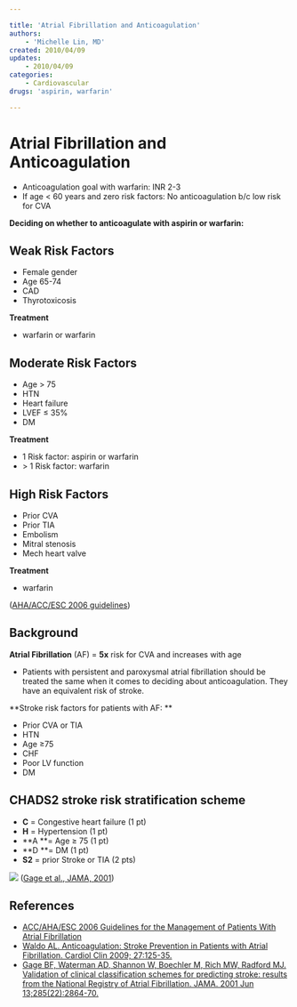 ```yaml
---

title: 'Atrial Fibrillation and Anticoagulation'
authors:
    - 'Michelle Lin, MD'
created: 2010/04/09
updates:
    - 2010/04/09
categories:
    - Cardiovascular
drugs: 'aspirin, warfarin'

---
```



# Atrial Fibrillation and Anticoagulation

-   Anticoagulation goal with <span class="drug">warfarin</span>: INR 2-3
-   If age &lt; 60 years and zero risk factors: No anticoagulation b/c low risk for CVA 

**Deciding on whether to anticoagulate with aspirin or warfarin:**

## Weak Risk Factors

- Female gender    
- Age 65-74         
- CAD               
- Thyrotoxicosis

**Treatment**

- <span class="drug">warfarin</span> or <span class="drug">warfarin</span>

## Moderate Risk Factors

- Age &gt; 75            
- HTN                     
- Heart failure           
- LVEF ≤ 35%              
- DM  

**Treatment**

- 1 Risk factor: <span class="drug">aspirin</span> or <span class="drug">warfarin</span>
- &gt; 1 Risk factor: <span class="drug">warfarin</span>

## High Risk Factors

- Prior CVA        
- Prior TIA         
- Embolism          
- Mitral stenosis   
- Mech heart valve

**Treatment**

- <span class="drug">warfarin</span>

([AHA/ACC/ESC 2006 guidelines](http://circ.ahajournals.org/content/114/7/e257.full))

## Background

**Atrial Fibrillation** (AF) = **5x** risk for CVA and increases with age 

-   Patients with persistent and paroxysmal atrial fibrillation should be treated the same when it comes to deciding about anticoagulation. They have an equivalent risk of stroke.

**Stroke risk factors for patients with AF: **

-   Prior CVA or TIA
-   HTN
-   Age ≥75
-   CHF
-   Poor LV function
-   DM

## CHADS2 stroke risk stratification scheme 

-   **C** = Congestive heart failure (1 pt)
-   **H** = Hypertension (1 pt)
-   **A **= Age ≥ 75 (1 pt)
-   **D **= DM (1 pt)
-   **S2** = prior Stroke or TIA (2 pts)

![](https://d2p53dh3qxfm0x.cloudfront.net/uploads/img/1jx/5/m/41833411-397e-52ca-866b-0fe62dacc52e/640.png)
([Gage et al., JAMA, 2001](https://www.ncbi.nlm.nih.gov/pubmed/?term=11401607))

## References

-   [ACC/AHA/ESC 2006 Guidelines for the Management of Patients With Atrial Fibrillation](http://circ.ahajournals.org/content/114/7/e257.full)
-   [Waldo AL. Anticoagulation: Stroke Prevention in Patients with Atrial Fibrillation. Cardiol Clin 2009; 27:125-35.](https://www.ncbi.nlm.nih.gov/pubmed/?term=19111769)
-   [Gage BF, Waterman AD, Shannon W, Boechler M, Rich MW, Radford MJ. Validation of clinical classification schemes for predicting stroke: results from the National Registry of Atrial Fibrillation. JAMA. 2001 Jun 13;285(22):2864-70.](https://www.ncbi.nlm.nih.gov/pubmed/?term=11401607)
